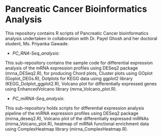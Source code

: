 # Pancreatic Cancer Bioinformatics Analysis
This repository contains R scripts of Pancreatic Cancer bioinformatics analysis undertaken in collaboration with Dr. Payel Ghosh and her doctoral student, Ms. Priyanka Gawade.

+ _PC_RNA-Seq_analysis_:

 This sub-repository contains the sample code for differential expression analysis of the mRNA expression profiles using DESeq2 package (mrna_DESeq2.R), for producing Chord plots, Cluster plots using GOplot (Goplot_DEGs.R), Dotplots for KEGG data using ggplot2 library (KEGG_Dotplot_ggplot2.R), Volcano plot for differentially expressed genes using EnhancedVolcano library (mrna_Volcano_plot.R).
+ _PC_miRNA-Seq_analysis_:

 This sub-repository holds scripts for differential expression analysis pipeline of the miRNA expression profiles using DESeq2 package (mirna_deseq2.R), Volcano plot of the 
 differentially expressed miRNAs (mirna_Volcano_plot.R), heatmap of miRNA functional enrichment data using ComplexHeatmap library (mirna_ComplexHeatmap.R). 
  
